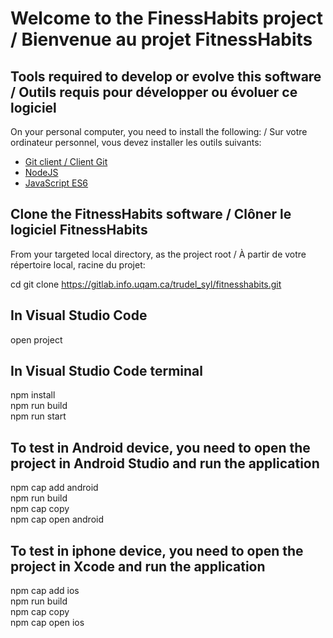 # Welcome to the FinessHabits project / Bienvenue au projet FitnessHabits

## Tools required to develop or evolve this software / Outils requis pour développer ou évoluer ce logiciel

On your personal computer, you need to install the following: / Sur votre ordinateur personnel, vous devez installer les outils suivants:

- [Git client / Client Git](https://git-scm.com/downloads)
- [NodeJS](https://nodejs.org/en/download/)
- [JavaScript ES6](https://www.npmjs.com/package/es6)

## Clone the FitnessHabits software / Clôner le logiciel FitnessHabits

From your targeted local directory, as the project root / À partir de votre répertoire local, racine du projet:

   cd <your local project directory>
   git clone https://gitlab.info.uqam.ca/trudel_syl/fitnesshabits.git
   
   ## In Visual Studio Code  
   open project  

   ## In Visual Studio Code terminal  
   npm install  
   npm run build  
   npm run start  

   ## To test in Android device, you need to open the project in Android Studio and run the application  
   npm cap add android  
   npm run build   
   npm cap copy  
   npm cap open android  

   ## To test in iphone device, you need to open the project in Xcode and run the application  
   npm cap add ios  
   npm run build   
   npm cap copy  
   npm cap open ios  





